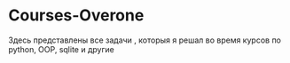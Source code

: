 # Courses-Overone
Здесь представлены все задачи , которыя я решал во время курсов по python, OOP, sqlite  и другие

